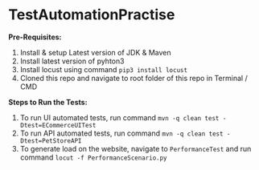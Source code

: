 # TestAutomationPractise
**Pre-Requisites:**
1. Install & setup Latest version of JDK & Maven
2. Install latest version of pyhton3
3. Install locust using command `pip3 install locust`
4. Cloned this repo and navigate to root folder of this repo in Terminal / CMD

**Steps to Run the Tests:**
1. To run UI automated tests, run command `mvn -q clean test -Dtest=ECommerceUITest`
2. To run API automated tests, run command `mvn -q clean test -Dtest=PetStoreAPI`
3. To generate load on the website, navigate to `PerformanceTest` and run command `locut -f PerformanceScenario.py`

